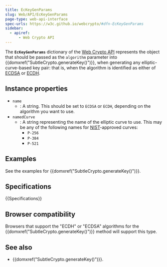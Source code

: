 ```yaml
---
title: EcKeyGenParams
slug: Web/API/EcKeyGenParams
page-type: web-api-interface
spec-urls: https://w3c.github.io/webcrypto/#dfn-EcKeyGenParams
sidebar:
  - apiref:
      - Web Crypto API
---
```


The **`EcKeyGenParams`** dictionary of the [Web Crypto API](/en-US/docs/Web/API/Web_Crypto_API) represents the object that should be passed as the `algorithm` parameter into {{domxref("SubtleCrypto.generateKey()")}}, when generating any elliptic-curve-based key pair: that is, when the algorithm is identified as either of [ECDSA](/en-US/docs/Web/API/SubtleCrypto/sign#ecdsa) or [ECDH](/en-US/docs/Web/API/SubtleCrypto/deriveKey#ecdh).

## Instance properties

- `name`
  - : A string. This should be set to `ECDSA` or `ECDH`, depending on the algorithm you want to use.
- `namedCurve`
  - : A string representing the name of the elliptic curve to use. This may be any of the following names for [NIST](https://www.nist.gov/)-approved curves:
    - `P-256`
    - `P-384`
    - `P-521`

## Examples

See the examples for {{domxref("SubtleCrypto.generateKey()")}}.

## Specifications

{{Specifications}}

## Browser compatibility

Browsers that support the "ECDH" or "ECDSA" algorithms for the {{domxref("SubtleCrypto.generateKey()")}} method will support this type.

## See also

- {{domxref("SubtleCrypto.generateKey()")}}.

